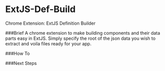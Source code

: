 ExtJS-Def-Build
===============

Chrome Extension: ExtJS Definition Builder

###Brief
A chrome extension to make building components and their data parts easy in ExtJS.  Simply specify the root of the json data you wish to extract and voila files ready for your app.

###How To

###Next Steps
